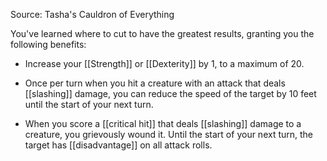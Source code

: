 Source: Tasha's Cauldron of Everything

You've learned where to cut to have the greatest results, granting you the following benefits:

- Increase your [[Strength]] or [[Dexterity]] by 1, to a maximum of 20.

- Once per turn when you hit a creature with an attack that deals [[slashing]] damage, you can reduce the speed of the target by 10 feet until the start of your next turn.

- When you score a [[critical hit]] that deals [[slashing]] damage to a creature, you grievously wound it. Until the start of your next turn, the target has [[disadvantage]] on all attack rolls.
